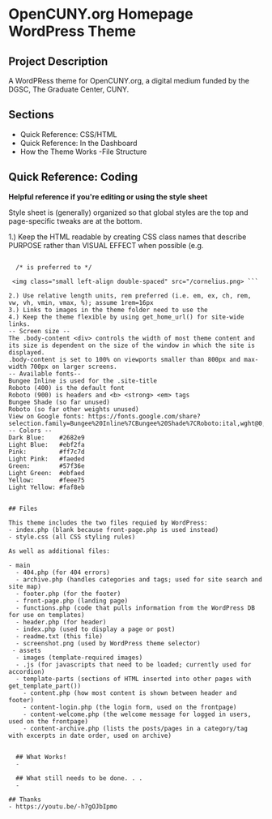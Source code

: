 # OpenCUNY.org Homepage WordPress Theme

## Project Description

A WordPRess theme for OpenCUNY.org, a digital medium funded by the DGSC, The Graduate Center, CUNY. 

## Sections
- Quick Reference: CSS/HTML
- Quick Reference: In the Dashboard 
- How the Theme Works
  -File Structure
  
## Quick Reference: Coding
**Helpful reference if you're editing or using the style sheet**

Style sheet is (generally) organized so that global styles are the top and page-specific tweaks are at the bottom. 

1.) Keep the HTML readable by creating CSS class names that describe PURPOSE rather than VISUAL EFFECT when possible 
(e.g. 
```<img class="coordinator-pic" src="/cornelius.png">

  /* is preferred to */
  
 <img class="small left-align double-spaced" src="/cornelius.png> ```
 
2.) Use relative length units, rem preferred (i.e. em, ex, ch, rem, vw, vh, vmin, vmax, %); assume 1rem=16px
3.) Links to images in the theme folder need to use the 
4.) Keep the theme flexible by using get_home_url() for site-wide links. 
-- Screen size --
The .body-content <div> controls the width of most theme content and its size is dependent on the size of the window in which the site is displayed.
.body-content is set to 100% on viewports smaller than 800px and max-width 700px on larger screens.
-- Available fonts--
Bungee Inline is used for the .site-title
Roboto (400) is the default font
Roboto (900) is headers and <b> <strong> <em> tags
Bungee Shade (so far unused)
Roboto (so far other weights unused)
View on Google fonts: https://fonts.google.com/share?selection.family=Bungee%20Inline%7CBungee%20Shade%7CRoboto:ital,wght@0,100;0,400;0,700;0,900;1,100;1,400;1,700;1,900
-- Colors --
Dark Blue:    #2682e9
Light Blue:   #ebf2fa
Pink:         #ff7c7d
Light Pink:   #faeded
Green:        #57f36e
Light Green:  #ebfaed
Yellow:       #feee75
Light Yellow: #faf8eb
 
  
## Files

This theme includes the two files requied by WordPress:
- index.php (blank because front-page.php is used instead)
- style.css (all CSS styling rules)

As well as additional files:

- main
  - 404.php (for 404 errors)
  - archive.php (handles categories and tags; used for site search and site map)
  - footer.php (for the footer)
  - front-page.php (landing page)
  - functions.php (code that pulls information from the WordPress DB for use on templates)
  - header.php (for header)
  - index.php (used to display a page or post)
  - readme.txt (this file)
  - screenshot.png (used by WordPress theme selector)
 - assets
  - images (template-required images)
  - .js (for javascripts that need to be loaded; currently used for accordion)
  - template-parts (sections of HTML inserted into other pages with get_template_part())
    - content.php (how most content is shown between header and footer)
    - content-login.php (the login form, used on the frontpage)
    - content-welcome.php (the welcome message for logged in users, used on the frontpage)
    - content-archive.php (lists the posts/pages in a category/tag with excerpts in date order, used on archive)
    
    
  ## What Works!
  - 
  
  ## What still needs to be done. . . 
  - 

## Thanks
- https://youtu.be/-h7gOJbIpmo



